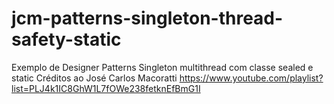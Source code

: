 # jcm-patterns-singleton-thread-safety-static
Exemplo de Designer Patterns Singleton multithread com classe sealed e static
Créditos ao José Carlos Macoratti https://www.youtube.com/playlist?list=PLJ4k1IC8GhW1L7fOWe238fetknEfBmG1I

